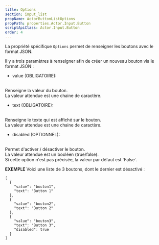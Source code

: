 ```yaml
---
title: Options
section: input_list
propName: ActorButtonListOptions
propPath: properties.Actor.Input.Button
scriptApiClass: Actor.Input.Button
order: 4
---
```

La propriété spécifique `Options` permet de renseigner les boutons avec le format JSON.

Il y a trois paramètres à renseigner afin de créer un nouveau bouton via le format JSON :
- value (OBLIGATOIRE):
<br>
Renseigne la valeur du bouton.
<br>
La valeur attendue est une chaine de caractère.

- text (OBLIGATOIRE):
<br>
Renseigne le texte qui est affiché sur le bouton.
<br>
La valeur attendue est une chaine de caractère.

- disabled (OPTIONNEL):
<br>
Permet d'activer / désactiver le bouton.
<br>
La valeur attendue est un booléen (true/false).
<br>
Si cette option n'est pas précisée, la valeur par défaut est `False`.

**EXEMPLE**
Voici une liste de 3 boutons, dont le dernier est désactivé :

```
[
  {
    "value": "bouton1",
    "text": "Button 1"
  },
  {
    "value": "bouton2",
    "text": "Button 2"
  },
  {
    "value": "bouton3",
    "text": "Button 3",
    "disabled": true
  }
]
```
